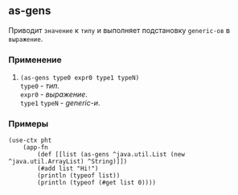 ## as-gens
Приводит `значение` к `типу` и выполняет подстановку `generic-ов` в `выражение`.

### Применение

1. `(as-gens type0 expr0 type1 typeN)`<br>
`type0` - _тип_.<br>
`expr0` - _выражение_.<br>
`type1` `typeN` - _generic-и_.

### Примеры

```pihta
(use-ctx pht
    (app-fn
        (def [[list (as-gens ^java.util.List (new ^java.util.ArrayList) ^String)]])
        (#add list "Hi!")
        (println (typeof list))
        (println (typeof (#get list 0))))
```